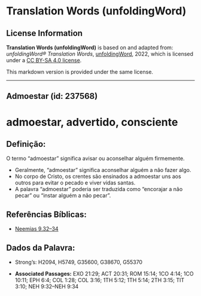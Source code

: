 # Translation Words (unfoldingWord)

## License Information

**Translation Words (unfoldingWord)** is based on and adapted from: _unfoldingWord® Translation Words_, [unfoldingWord](https://unfoldingword.org/utw), 2022, which is licensed under a [CC BY-SA 4.0 license](https://creativecommons.org/licenses/by-sa/4.0/legalcode.en).

This markdown version is provided under the same license.



--------------------------------

## Admoestar (id: 237568)

admoestar, advertido, consciente
================================

Definição:
----------

O termo “admoestar” significa avisar ou aconselhar alguém firmemente.

* Geralmente, “admoestar” significa aconselhar alguém a não fazer algo.
* No corpo de Cristo, os crentes são ensinados a admoestar uns aos outros para evitar o pecado e viver vidas santas.
* A palavra “admoestar” poderia ser traduzida como “encorajar a não pecar” ou “instar alguém a não pecar”.

Referências Bíblicas:
---------------------

* [Neemias 9\.32–34](https://ref.ly/Neh9:32-Neh9:34)

Dados da Palavra:
-----------------

* Strong’s: H2094, H5749, G35600, G38670, G55370

* **Associated Passages:** EXO 21:29; ACT 20:31; ROM 15:14; 1CO 4:14; 1CO 10:11; EPH 6:4; COL 1:28; COL 3:16; 1TH 5:12; 1TH 5:14; 2TH 3:15; TIT 3:10; NEH 9:32–NEH 9:34

